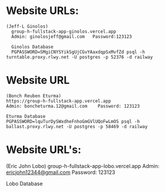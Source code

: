 # Website URLs:
    (Jeff-L Ginolos)
      group-h-fullstack-app-ginolos.vercel.app
      Admin: ginolosjeff@gmail.com   Password:123123
      
      Ginolos Database
      PGPASSWORD=SMgiCNYSYikSgUjCGvYAaxdqpSxMvfZd psql -h turntable.proxy.rlwy.net -U postgres -p 52376 -d railway


   # Website URL
    (Bonch Reuben Eturma)
    https://group-h-fullstack-app.vercel.app
    Admin: boncheturma.12@gmail.com    Password: 123123
    
    Eturma Database
    PGPASSWORD=lquTurDySWxdheFnhoGmGVlUQoFwLmOS psql -h ballast.proxy.rlwy.net -U postgres -p 58469 -d railway

# Website URL's:
(Eric John Lobo)
group-h-fullstack-app-lobo.vercel.app
Admin: ericjohn12344@gmail.com    Password: 123123

Lobo Database
